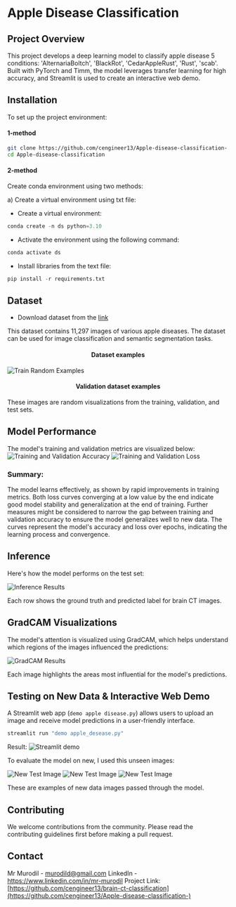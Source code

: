 
# Apple Disease Classification
## Project Overview
This project develops a deep learning model to classify apple disease 5 conditions: 'AlternariaBoltch', 'BlackRot', 'CedarAppleRust', 'Rust', 'scab'. Built with PyTorch and Timm, the model leverages transfer learning for high accuracy, and Streamlit is used to create an interactive web demo.

## Installation

To set up the project environment:
#### 1-method

```bash
git clone https://github.com/cengineer13/Apple-disease-classification-.git
cd Apple-disease-classification
```

#### 2-method

Create conda environment using two methods:

a) Create a virtual environment using txt file:

- Create a virtual environment:

```python
conda create -n ds python=3.10
```

- Activate the environment using the following command:

```python
conda activate ds
```

- Install libraries from the text file:

```python
pip install -r requirements.txt
```

## Dataset
* Download dataset from the [link](https://www.kaggle.com/datasets/killa92/apple-disease-dataset)

This dataset contains 11,297 images of various apple diseases. The dataset can be used for image classification and semantic segmentation tasks. 


<h4 align="center"> Dataset examples</h4>

![Train Random Examples](data/plots/data-examples.png)

<h4 align="center"> Validation dataset examples</h4>



These images are random visualizations from the training, validation, and test sets.

## Model Performance

The model's training and validation metrics are visualized below:
![Training and Validation Accuracy](data/plots/accuracy.png)
![Training and Validation Loss](data/plots/loss.png)


### Summary:
The model learns effectively, as shown by rapid improvements in training metrics. Both loss curves converging at a low value by the end indicate good model stability and generalization at the end of training. Further measures might be considered to narrow the gap between training and validation accuracy to ensure the model generalizes well to new data.
The curves represent the model's accuracy and loss over epochs, indicating the learning process and convergence.

## Inference

Here's how the model performs on the test set:

![Inference Results](/data/plots/inference.png)

Each row shows the ground truth and predicted label for brain CT images.

## GradCAM Visualizations

The model's attention is visualized using GradCAM, which helps understand which regions of the images influenced the predictions:

![GradCAM Results](/data/plots/gradCam.png)

Each image highlights the areas most influential for the model's predictions.


## Testing on New Data &  Interactive Web Demo

A Streamlit web app (`demo apple disease.py`) allows users to upload an image and receive model predictions in a user-friendly interface.

```bash
streamlit run "demo apple_desease.py"
```
Result: 
![Streamlit demo](/data/plots/streamlit.png)

To evaluate the model on new, I used this unseen images:

![New Test Image ](/data/test_images/apple_blackrot.png)
![New Test Image ](/data/test_images/apples_scab.jpg)
![New Test Image ](/data/test_images/cedar_apple.png)


These are examples of new data images passed through the model.


## Contributing

We welcome contributions from the community. Please read the contributing guidelines first before making a pull request.


## Contact

Mr Murodil  - murodild@gmail.com
LinkedIn - https://www.linkedin.com/in/mr-murodil
Project Link: [https://github.com/cengineer13/brain-ct-classification](https://github.com/cengineer13/Apple-disease-classification-)
